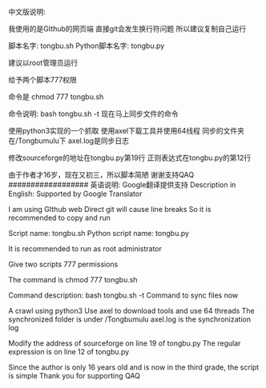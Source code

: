 中文版说明:

我使用的是GIthub的网页端
直接git会发生换行符问题
所以建议复制自己运行

脚本名字: tongbu.sh
Python脚本名字: tongbu.py

建议以root管理员运行

给予两个脚本777权限

命令是
chmod 777 tongbu.sh

命令说明:
bash tongbu.sh -t
现在马上同步文件的命令


使用python3实现的一个抓取
使用axel下载工具并使用64线程
同步的文件夹在/Tongbumulu下
axel.log是同步日志

修改sourceforge的地址在tongbu.py第19行
正则表达式在tongbu.py的第12行


由于作者才16岁，现在又初三，所以脚本简陋
谢谢支持QAQ
##################
英语说明:  Google翻译提供支持
Description in English: Supported by Google Translator

I am using GIthub web
 Direct git will cause line breaks
 So it is recommended to copy and run

 Script name: tongbu.sh
 Python script name: tongbu.py

 It is recommended to run as root administrator

 Give two scripts 777 permissions

 The command is
 chmod 777 tongbu.sh

 Command description:
 bash tongbu.sh -t
 Command to sync files now


 A crawl using python3
 Use axel to download tools and use 64 threads
 The synchronized folder is under /Tongbumulu
 axel.log is the synchronization log

 Modify the address of sourceforge on line 19 of tongbu.py
 The regular expression is on line 12 of tongbu.py


 Since the author is only 16 years old and is now in the third grade, the script is simple
 Thank you for supporting QAQ
